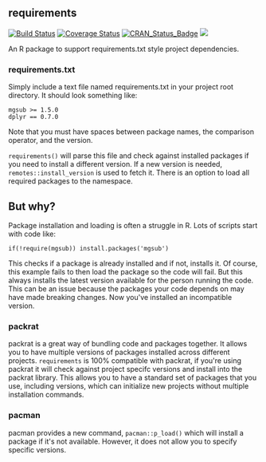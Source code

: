 ## requirements

[![Build Status](https://travis-ci.org/bmewing/requirements.svg?branch=master)](https://travis-ci.org/bmewing/requirements) [![Coverage Status](https://img.shields.io/codecov/c/github/bmewing/requirements/master.svg)](https://codecov.io/github/bmewing/requirements?branch=master) [![CRAN\_Status\_Badge](http://www.r-pkg.org/badges/version/requirements)](https://CRAN.R-project.org/package=requirements) ![](http://cranlogs.r-pkg.org/badges/requirements)

An R package to support requirements.txt style project dependencies.

### requirements.txt

Simply include a text file named requirements.txt in your project root directory. It should look something like:

```
mgsub >= 1.5.0
dplyr == 0.7.0
```

Note that you must have spaces between package names, the comparison operator, and the version.

`requirements()` will parse this file and check against installed packages if you need to install a different version. If a new version is needed, `remotes::install_version` is used to fetch it. There is an option to load all required packages to the namespace.

## But why?

Package installation and loading is often a struggle in R. Lots of scripts start with code like:

```
if(!require(mgsub)) install.packages('mgsub')
```

This checks if a package is already installed and if not, installs it. Of course, this example fails to then load the package so the code will fail. But this always installs the latest version available for the person running the code. This can be an issue because the packages your code depends on may have made breaking changes. Now you've installed an incompatible version.

### packrat

packrat is a great way of bundling code and packages together. It allows you to have multiple versions of packages installed across different projects. `requirements` is 100% compatible with packrat, if you're using packrat it will check against project specifc versions and install into the packrat library. This allows you to have a standard set of packages that you use, including versions, which can initialize new projects without multiple installation commands.

### pacman

pacman provides a new command, `pacman::p_load()` which will install a package if it's not available. However, it does not allow you to specify specific versions.
